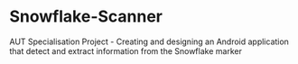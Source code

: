 # Snowflake-Scanner
AUT Specialisation Project - Creating and designing an Android application that detect and extract information from the Snowflake marker
